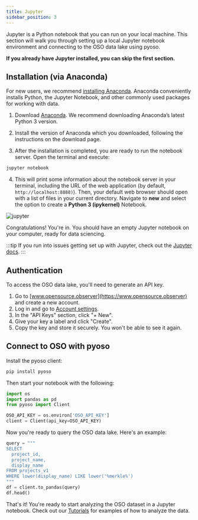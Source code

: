 ```yaml
---
title: Jupyter
sidebar_position: 3
---
```


Jupyter is a Python notebook that you can run on your local machine. This section will walk you through setting up a local Jupyter notebook environment and connecting to the OSO data lake using pyoso.

**If you already have Jupyter installed, you can skip the first section.**

## Installation (via Anaconda)

For new users, we recommend [installing Anaconda](https://www.anaconda.com/download). Anaconda conveniently installs Python, the Jupyter Notebook, and other commonly used packages for working with data.

1. Download [Anaconda](https://www.anaconda.com/download). We recommend downloading Anaconda’s latest Python 3 version.

2. Install the version of Anaconda which you downloaded, following the instructions on the download page.

3. After the installation is completed, you are ready to run the notebook server. Open the terminal and execute:

```bash
jupyter notebook
```

4. This will print some information about the notebook server in your terminal, including the URL of the web application (by default, `http://localhost:8888)`). Then, your default web browser should open with a list of files in your current directory. Navigate to **new** and select the option to create a **Python 3 (ipykernel)** Notebook.

![jupyter](./jupyter.png)

Congratulations! You're in. You should have an empty Jupyter notebook on your computer, ready for data sciencing.

:::tip
If you run into issues getting set up with Jupyter, check out the [Jupyter docs](https://docs.jupyter.org/en/latest/install.html).
:::

## Authentication

To access the OSO data lake, you'll need to generate an API key.

1. Go to [www.opensource.observer](https://www.opensource.observer) and create a new account.
2. Log in and go to [Account settings](https://www.opensource.observer/app/settings).
3. In the "API Keys" section, click "+ New".
4. Give your key a label and click "Create".
5. Copy the key and store it securely. You won't be able to see it again.

## Connect to OSO with pyoso

Install the pyoso client:

```bash
pip install pyoso
```

Then start your notebook with the following:

```python
import os
import pandas as pd
from pyoso import Client

OSO_API_KEY = os.environ['OSO_API_KEY']
client = Client(api_key=OSO_API_KEY)
```

Now you're ready to query the OSO data lake. Here's an example:

```python
query = """
SELECT
  project_id,
  project_name,
  display_name
FROM projects_v1
WHERE lower(display_name) LIKE lower('%merkle%')
"""
df = client.to_pandas(query)
df.head()
```

That's it! You're ready to start analyzing the OSO dataset in a Jupyter notebook. Check out our [Tutorials](../../tutorials) for examples of how to analyze the data.
